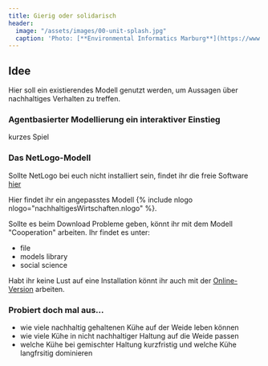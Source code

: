 ```yaml
---
title: Gierig oder solidarisch
header:
  image: "/assets/images/00-unit-splash.jpg"
  caption: 'Photo: [**Environmental Informatics Marburg**](https://www.flickr.com/environmentalinformatics-marburg/)'
---
```

## Idee
Hier soll ein existierendes Modell genutzt werden, um Aussagen über nachhaltiges Verhalten zu treffen. 

### Agentbasierter Modellierung ein interaktiver Einstieg
kurzes Spiel

### Das NetLogo-Modell
Sollte NetLogo bei euch nicht installiert sein, findet ihr die freie Software [hier](https://ccl.northwestern.edu/netlogo/download.shtml)

Hier findet ihr ein angepasstes Modell {% include nlogo nlogo="nachhaltigesWirtschaften.nlogo" %}.

Sollte es beim Download Probleme geben, könnt ihr mit dem Modell "Cooperation" arbeiten. Ihr findet es unter: 
* file
* models library
* social science

Habt ihr keine Lust auf eine Installation könnt ihr auch mit der [Online-Version](https://www.netlogoweb.org/launch#https://www.netlogoweb.org/assets/modelslib/Curricular%20Models/BEAGLE%20Evolution/EACH/Cooperation.nlogo) arbeiten.

### Probiert doch mal aus...
* wie viele nachhaltig gehaltenen Kühe auf der Weide leben können
* wie viele Kühe in nicht nachhaltiger Haltung auf die Weide passen
* welche Kühe bei gemischter Haltung kurzfristig und welche Kühe langfrsitig dominieren




<!--more-->
